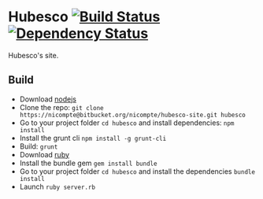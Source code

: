 # Hubesco [![Build Status](https://travis-ci.org/Hubesco/site.png?branch=dev)](https://travis-ci.org/SarbotteDesigns/site) [![Dependency Status](https://gemnasium.com/Hubesco/site.png)](https://gemnasium.com/Hubesco/site)
Hubesco's site.

## Build

- Download [nodejs](http://nodejs.org/download/)
- Clone the repo: ```git clone https://nicompte@bitbucket.org/nicompte/hubesco-site.git hubesco```
- Go to your project folder ```cd hubesco``` and install dependencies: ```npm install```
- Install the grunt cli ```npm install -g grunt-cli```
- Build: ```grunt```
- Download [ruby](http://www.ruby-lang.org/)
- Install the bundle gem ```gem install bundle```
- Go to your project folder ```cd hubesco``` and install the dependencies ```bundle install```
- Launch ```ruby server.rb```
